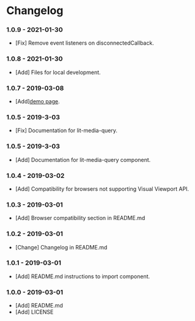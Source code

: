# Changelog

### 1.0.9 - 2021-01-30

- [Fix] Remove event listeners on disconnectedCallback.

### 1.0.8 - 2021-01-30

- [Add] Files for local development.

### 1.0.7 - 2019-03-08

- [Add][demo page](https://lit-media-query.victorbp.site/).

### 1.0.5 - 2019-3-03

- [Fix] Documentation for lit-media-query.

### 1.0.5 - 2019-3-03

- [Add] Documentation for lit-media-query component.

### 1.0.4 - 2019-03-02

- [Add] Compatibility for browsers not supporting Visual Viewport API.

### 1.0.3 - 2019-03-01

- [Add] Browser compatibility section in README.md

### 1.0.2 - 2019-03-01

- [Change] Changelog in README.md

### 1.0.1 - 2019-03-01

- [Add] README.md instructions to import component.

### 1.0.0 - 2019-03-01

- [Add] README.md
- [Add] LICENSE
